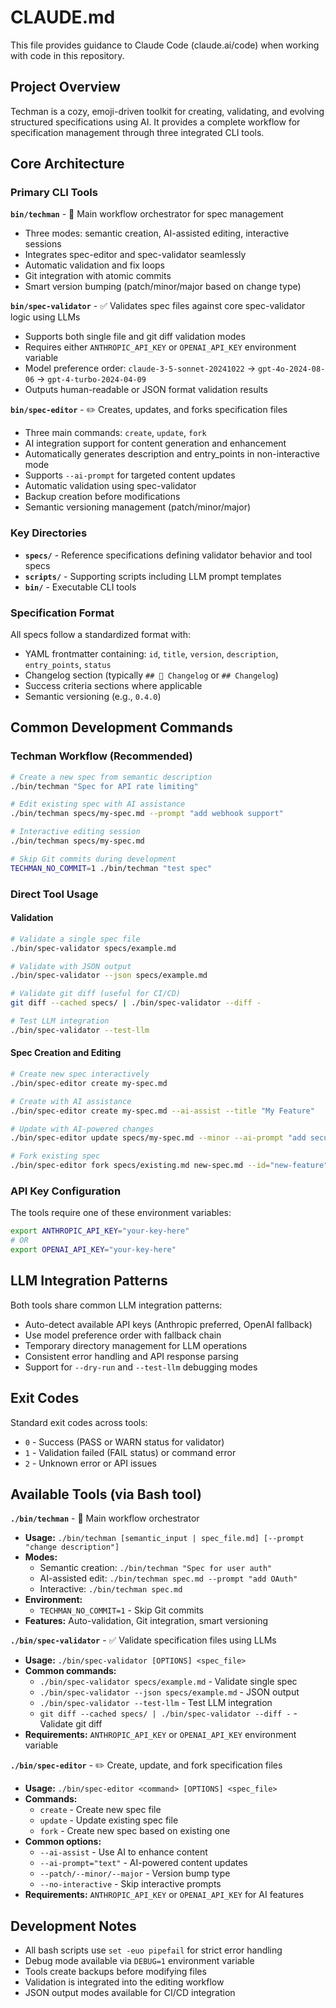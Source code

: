 # CLAUDE.md

This file provides guidance to Claude Code (claude.ai/code) when working with code in this repository.

## Project Overview

Techman is a cozy, emoji-driven toolkit for creating, validating, and evolving structured specifications using AI. It provides a complete workflow for specification management through three integrated CLI tools.

## Core Architecture

### Primary CLI Tools

**`bin/techman`** - 🚀 Main workflow orchestrator for spec management
- Three modes: semantic creation, AI-assisted editing, interactive sessions
- Integrates spec-editor and spec-validator seamlessly
- Automatic validation and fix loops
- Git integration with atomic commits
- Smart version bumping (patch/minor/major based on change type)

**`bin/spec-validator`** - ✅ Validates spec files against core spec-validator logic using LLMs
- Supports both single file and git diff validation modes
- Requires either `ANTHROPIC_API_KEY` or `OPENAI_API_KEY` environment variable
- Model preference order: `claude-3-5-sonnet-20241022` → `gpt-4o-2024-08-06` → `gpt-4-turbo-2024-04-09`
- Outputs human-readable or JSON format validation results

**`bin/spec-editor`** - ✏️ Creates, updates, and forks specification files
- Three main commands: `create`, `update`, `fork`
- AI integration support for content generation and enhancement
- Automatically generates description and entry_points in non-interactive mode
- Supports `--ai-prompt` for targeted content updates
- Automatic validation using spec-validator
- Backup creation before modifications
- Semantic versioning management (patch/minor/major)

### Key Directories

- **`specs/`** - Reference specifications defining validator behavior and tool specs
- **`scripts/`** - Supporting scripts including LLM prompt templates
- **`bin/`** - Executable CLI tools

### Specification Format

All specs follow a standardized format with:
- YAML frontmatter containing: `id`, `title`, `version`, `description`, `entry_points`, `status`
- Changelog section (typically `## 🔁 Changelog` or `## Changelog`)
- Success criteria sections where applicable
- Semantic versioning (e.g., `0.4.0`)

## Common Development Commands

### Techman Workflow (Recommended)
```bash
# Create a new spec from semantic description
./bin/techman "Spec for API rate limiting"

# Edit existing spec with AI assistance
./bin/techman specs/my-spec.md --prompt "add webhook support"

# Interactive editing session
./bin/techman specs/my-spec.md

# Skip Git commits during development
TECHMAN_NO_COMMIT=1 ./bin/techman "test spec"
```

### Direct Tool Usage

#### Validation
```bash
# Validate a single spec file
./bin/spec-validator specs/example.md

# Validate with JSON output
./bin/spec-validator --json specs/example.md

# Validate git diff (useful for CI/CD)
git diff --cached specs/ | ./bin/spec-validator --diff -

# Test LLM integration
./bin/spec-validator --test-llm
```

#### Spec Creation and Editing
```bash
# Create new spec interactively
./bin/spec-editor create my-spec.md

# Create with AI assistance
./bin/spec-editor create my-spec.md --ai-assist --title "My Feature"

# Update with AI-powered changes
./bin/spec-editor update specs/my-spec.md --minor --ai-prompt "add security section"

# Fork existing spec
./bin/spec-editor fork specs/existing.md new-spec.md --id="new-feature"
```

### API Key Configuration

The tools require one of these environment variables:
```bash
export ANTHROPIC_API_KEY="your-key-here"
# OR
export OPENAI_API_KEY="your-key-here"
```

## LLM Integration Patterns

Both tools share common LLM integration patterns:
- Auto-detect available API keys (Anthropic preferred, OpenAI fallback)
- Use model preference order with fallback chain
- Temporary directory management for LLM operations
- Consistent error handling and API response parsing
- Support for `--dry-run` and `--test-llm` debugging modes

## Exit Codes

Standard exit codes across tools:
- `0` - Success (PASS or WARN status for validator)
- `1` - Validation failed (FAIL status) or command error
- `2` - Unknown error or API issues

## Available Tools (via Bash tool)

**`./bin/techman`** - 🚀 Main workflow orchestrator
- **Usage:** `./bin/techman [semantic_input | spec_file.md] [--prompt "change description"]`
- **Modes:**
  - Semantic creation: `./bin/techman "Spec for user auth"`
  - AI-assisted edit: `./bin/techman spec.md --prompt "add OAuth"`
  - Interactive: `./bin/techman spec.md`
- **Environment:**
  - `TECHMAN_NO_COMMIT=1` - Skip Git commits
- **Features:** Auto-validation, Git integration, smart versioning

**`./bin/spec-validator`** - ✅ Validate specification files using LLMs
- **Usage:** `./bin/spec-validator [OPTIONS] <spec_file>`
- **Common commands:**
  - `./bin/spec-validator specs/example.md` - Validate single spec
  - `./bin/spec-validator --json specs/example.md` - JSON output
  - `./bin/spec-validator --test-llm` - Test LLM integration
  - `git diff --cached specs/ | ./bin/spec-validator --diff -` - Validate git diff
- **Requirements:** `ANTHROPIC_API_KEY` or `OPENAI_API_KEY` environment variable

**`./bin/spec-editor`** - ✏️ Create, update, and fork specification files
- **Usage:** `./bin/spec-editor <command> [OPTIONS] <spec_file>`
- **Commands:**
  - `create` - Create new spec file
  - `update` - Update existing spec file  
  - `fork` - Create new spec based on existing one
- **Common options:**
  - `--ai-assist` - Use AI to enhance content
  - `--ai-prompt="text"` - AI-powered content updates
  - `--patch/--minor/--major` - Version bump type
  - `--no-interactive` - Skip interactive prompts
- **Requirements:** `ANTHROPIC_API_KEY` or `OPENAI_API_KEY` for AI features

## Development Notes

- All bash scripts use `set -euo pipefail` for strict error handling
- Debug mode available via `DEBUG=1` environment variable
- Tools create backups before modifying files
- Validation is integrated into the editing workflow
- JSON output modes available for CI/CD integration